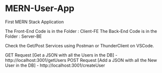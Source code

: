 # MERN-User-App
First MERN Stack Application

The Front-End Code is in the Folder : Client-FE
The Back-End Code is in the Folder : Server-BE

Check the Get/Post Services using Postman or ThunderClient on VSCode. 

GET Request [Get a JSON with all the Users in the DB] - http://localhost:3001/getUsers
POST Request [Add a JSON with all the New User in the DB] - http://localhost:3001/createUser
